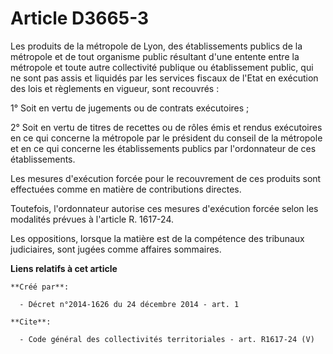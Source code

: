 # Article D3665-3

Les produits de la métropole de Lyon, des établissements publics de la métropole et de tout organisme public résultant d'une
entente entre la métropole et toute autre collectivité publique ou établissement public, qui ne sont pas assis et liquidés
par les services fiscaux de l'Etat en exécution des lois et règlements en vigueur, sont recouvrés : 

1° Soit en vertu de jugements ou de contrats exécutoires ; 

2° Soit en vertu de titres de recettes ou de rôles émis et rendus exécutoires en ce qui concerne la métropole par le
président du conseil de la métropole et en ce qui concerne les établissements publics par l'ordonnateur de ces
établissements. 

Les mesures d'exécution forcée pour le recouvrement de ces produits sont effectuées comme en matière de contributions
directes. 

Toutefois, l'ordonnateur autorise ces mesures d'exécution forcée selon les modalités prévues à l'article R. 1617-24. 

Les oppositions, lorsque la matière est de la compétence des tribunaux judiciaires, sont jugées comme affaires sommaires.

**Liens relatifs à cet article**

	**Créé par**:

	  - Décret n°2014-1626 du 24 décembre 2014 - art. 1

	**Cite**:

	  - Code général des collectivités territoriales - art. R1617-24 (V)
